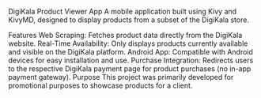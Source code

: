 DigiKala Product Viewer App
A mobile application built using Kivy and KivyMD, designed to display products from a subset of the DigiKala store.

Features
Web Scraping: Fetches product data directly from the DigiKala website.
Real-Time Availability: Only displays products currently available and visible on the DigiKala platform.
Android App: Compatible with Android devices for easy installation and use.
Purchase Integration: Redirects users to the respective DigiKala payment page for product purchases (no in-app payment gateway).
Purpose
This project was primarily developed for promotional purposes to showcase products for a client.
